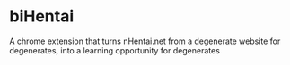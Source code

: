 # biHentai
A chrome extension that turns nHentai.net from a degenerate website for degenerates, into a learning opportunity for degenerates
